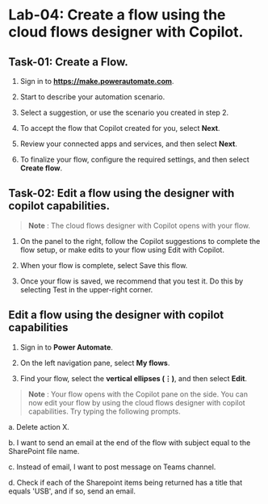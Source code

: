 # Lab-04: Create a flow using the cloud flows designer with Copilot.

## Task-01: Create a Flow.

1.	Sign in to **https://make.powerautomate.com**.
   
2.	Start to describe your automation scenario.
   
3.	Select a suggestion, or use the scenario you created in step 2.
   
4.	To accept the flow that Copilot created for you, select **Next**.
   
5.	Review your connected apps and services, and then select **Next**.
   
6.	To finalize your flow, configure the required settings, and then select **Create flow**.

## Task-02: Edit a flow using the designer with copilot capabilities.

>**Note** :  The cloud flows designer with Copilot opens with your flow.

1.	On the panel to the right, follow the Copilot suggestions to complete the flow setup, or make edits to your flow using Edit with Copilot.
   
2.	When your flow is complete, select Save this flow.
   
3.	Once your flow is saved, we recommend that you test it. Do this by selecting Test in the upper-right corner.
   
## Edit a flow using the designer with copilot capabilities

1.	Sign in to **Power Automate**.
   
2.	On the left navigation pane, select **My flows**.
   
3.	Find your flow, select the **vertical ellipses (⋮)**, and then select **Edit**.
 
>**Note** : Your flow opens with the Copilot pane on the side. You can now edit your flow by using the cloud flows designer with copilot capabilities. Try typing the following prompts.

a.	Delete action X.

b.	I want to send an email at the end of the flow with subject equal to the SharePoint file name.

c.	Instead of email, I want to post message on Teams channel.

d.	Check if each of the Sharepoint items being returned has a title that equals 'USB', and if so, send an email.



